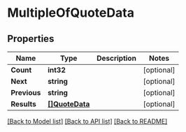 # MultipleOfQuoteData

## Properties

Name | Type | Description | Notes
------------ | ------------- | ------------- | -------------
**Count** | **int32** |  | [optional] 
**Next** | **string** |  | [optional] 
**Previous** | **string** |  | [optional] 
**Results** | [**[]QuoteData**](QuoteData.md) |  | [optional] 

[[Back to Model list]](../README.md#documentation-for-models) [[Back to API list]](../README.md#documentation-for-api-endpoints) [[Back to README]](../README.md)


